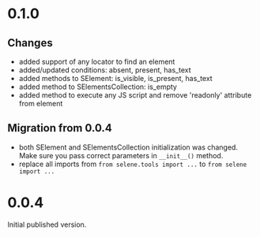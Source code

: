 # 0.1.0
## Changes
- added support of any locator to find an element
- added/updated conditions: absent, present, has_text
- added methods to SElement: is_visible, is_present, has_text
- added method to SElementsCollection: is_empty
- added method to execute any JS script and remove 'readonly' attribute from element

## Migration from 0.0.4
- both SElement and  SElementsCollection initialization was changed. Make sure you pass correct parameters 
in ```__init__()``` method. 
- replace all imports from ```from selene.tools import ...``` to ```from selene import ...```

# 0.0.4
Initial published version.